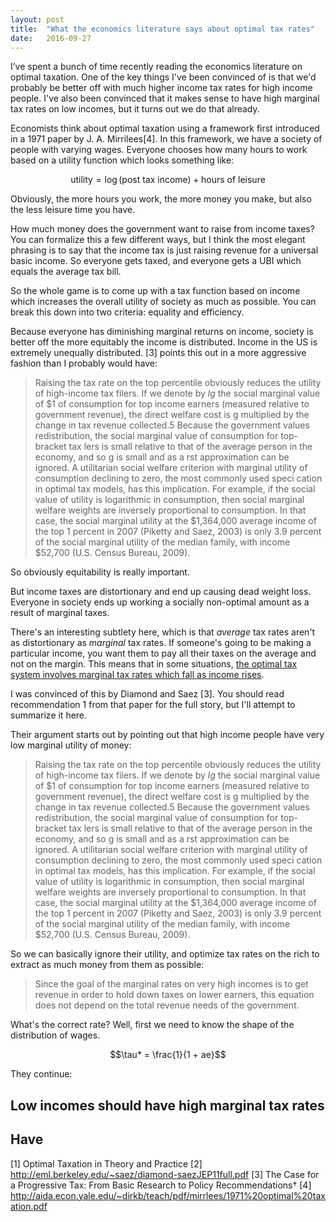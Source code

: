 ```yaml
---
layout: post
title:  "What the economics literature says about optimal tax rates"
date:   2016-09-27
---
```


I’ve spent a bunch of time recently reading the economics literature on optimal taxation. One of the key things I've been convinced of is that we'd probably be better off with much higher income tax rates for high income people. I've also been convinced that it makes sense to have high marginal tax rates on low incomes, but it turns out we do that already.

Economists think about optimal taxation using a framework first introduced in a 1971 paper by J. A. Mirrilees[4]. In this framework, we have a society of people with varying wages. Everyone chooses how many hours to work based on a utility function which looks something like:

$$ \text{utility} = \log(\text{post tax income}) + \text{hours of leisure}$$

Obviously, the more hours you work, the more money you make, but also the less leisure time you have.

How much money does the government want to raise from income taxes? You can formalize this a few different ways, but I think the most elegant phrasing is to say that the income tax is just raising revenue for a universal basic income. So everyone gets taxed, and everyone gets a UBI which equals the average tax bill.

So the whole game is to come up with a tax function based on income which increases the overall utility of society as much as possible. You can break this down into two criteria: equality and efficiency.

Because everyone has diminishing marginal returns on income, society is better off the more equitably the income is distributed. Income in the US is extremely unequally distributed. [3] points this out in a more aggressive fashion than I probably would have:

> Raising the tax rate on the top percentile obviously reduces the utility of high-income tax filers. If we denote by $l g$ the social marginal value of $1 of consumption for top income earners (measured relative to government revenue), the direct welfare cost is g multiplied by the change in tax revenue collected.5 Because the government values redistribution, the social marginal value of consumption for top- bracket tax  lers is small relative to that of the average person in the economy, and so g is small and as a  rst approximation can be ignored. A utilitarian social welfare criterion with marginal utility of consumption declining to zero, the most commonly used speci cation in optimal tax models, has this implication. For example, if the social value of utility is logarithmic in consumption, then social marginal welfare weights are inversely proportional to consumption. In that case, the social marginal utility at the $1,364,000 average income of the top 1 percent in 2007 (Piketty and Saez, 2003) is only 3.9 percent of the social marginal utility of the median family, with income $52,700 (U.S. Census Bureau, 2009).

So obviously equitability is really important.

But income taxes are distortionary and end up causing dead weight loss. Everyone in society ends up working a socially non-optimal amount as a result of marginal taxes.

There's an interesting subtlety here, which is that *average* tax rates aren't as distortionary as *marginal* tax rates. If someone's going to be making a particular income, you want them to pay all their taxes on the average and not on the margin. This means that in some situations, [the optimal tax system involves marginal tax rates which fall as income rises](/2016/10/02/tax.html).

I was convinced of this by Diamond and Saez [3]. You should read recommendation 1 from that paper for the full story, but I'll attempt to summarize it here.

Their argument starts out by pointing out that high income people have very low marginal utility of money:

> Raising the tax rate on the top percentile obviously reduces the utility of high-income tax filers. If we denote by $l g$ the social marginal value of $1 of consumption for top income earners (measured relative to government revenue), the direct welfare cost is g multiplied by the change in tax revenue collected.5 Because the government values redistribution, the social marginal value of consumption for top- bracket tax  lers is small relative to that of the average person in the economy, and so g is small and as a  rst approximation can be ignored. A utilitarian social welfare criterion with marginal utility of consumption declining to zero, the most commonly used speci cation in optimal tax models, has this implication. For example, if the social value of utility is logarithmic in consumption, then social marginal welfare weights are inversely proportional to consumption. In that case, the social marginal utility at the $1,364,000 average income of the top 1 percent in 2007 (Piketty and Saez, 2003) is only 3.9 percent of the social marginal utility of the median family, with income $52,700 (U.S. Census Bureau, 2009).

So we can basically ignore their utility, and optimize tax rates on the rich to extract as much money from them as possible:

> Since the goal of the marginal rates on very high incomes is to get revenue in order to hold down taxes on lower earners, this equation does not depend on the total revenue needs of the government.

What's the correct rate? Well, first we need to know the shape of the distribution of wages.

$$\tau* = \frac{1}{1 + ae}$$

They continue:





## Low incomes should have high marginal tax rates



## Have


[1] Optimal Taxation in Theory and Practice
[2] http://eml.berkeley.edu/~saez/diamond-saezJEP11full.pdf
[3] The Case for a Progressive Tax: From Basic Research to Policy Recommendations†
[4] http://aida.econ.yale.edu/~dirkb/teach/pdf/mirrlees/1971%20optimal%20taxation.pdf

